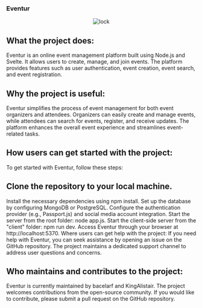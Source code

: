 ### Eventur
<p align="center">
  <img src="[https://user-images.githubusercontent.com/60754393/235303876-5cae66e8-0146-4ef8-a857-2ba426fdd52b.jpg](https://github.com/bacelarfc/Event_Management_Platform/assets/60754393/6d08d882-ab71-4b24-97de-2c53797f9133)" alt="lock">
</p>




## What the project does:
Eventur is an online event management platform built using Node.js and Svelte. It allows users to create, manage, and join events. The platform provides features such as user authentication, event creation, event search, and event registration.

## Why the project is useful:
Eventur simplifies the process of event management for both event organizers and attendees. Organizers can easily create and manage events, while attendees can search for events, register, and receive updates. The platform enhances the overall event experience and streamlines event-related tasks.

## How users can get started with the project:
To get started with Eventur, follow these steps:

## Clone the repository to your local machine.
Install the necessary dependencies using npm install.
Set up the database by configuring MongoDB or PostgreSQL.
Configure the authentication provider (e.g., Passport.js) and social media account integration.
Start the server from the root folder: node app.js.
Start the client-side server from the "client" folder: npm run dev.
Access Eventur through your browser at http://localhost:5370.
Where users can get help with the project:
If you need help with Eventur, you can seek assistance by opening an issue on the GitHub repository. The project maintains a dedicated support channel to address user questions and concerns.

## Who maintains and contributes to the project:
Eventur is currently maintained by bacelarf and KingAlistair. The project welcomes contributions from the open-source community. If you would like to contribute, please submit a pull request on the GitHub repository.
